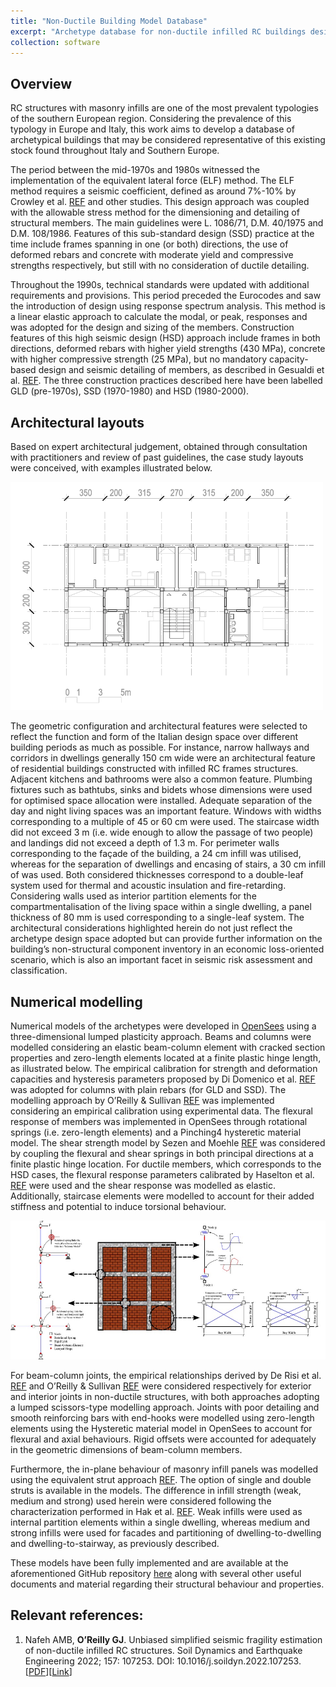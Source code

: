 ```yaml
---
title: "Non-Ductile Building Model Database"
excerpt: "Archetype database for non-ductile infilled RC buildings designed to different standards"
collection: software
---
```


## Overview
RC structures with masonry infills are one of the most prevalent typologies of the southern European region. Considering the prevalence of this typology in Europe and Italy, this work aims to develop a database of archetypical buildings that may be considered representative of this existing stock found throughout Italy and Southern Europe.

The period between the mid-1970s and 1980s witnessed the implementation of the equivalent lateral force (ELF) method. The ELF method requires a seismic coefficient, defined as around 7%-10% by Crowley et al. [REF](https://link.springer.com/article/10.1007/s10518-021-01083-3) and other studies. This design approach was coupled with the allowable stress method for the dimensioning and detailing of structural members. The main guidelines were L. 1086/71,  D.M. 40/1975 and D.M. 108/1986. Features of this sub-standard design (SSD) practice at the time include frames spanning in one (or both) directions, the use of deformed rebars and concrete with moderate yield and compressive strengths respectively, but still with no consideration of ductile detailing.

Throughout the 1990s, technical standards were updated with additional requirements and provisions. This period preceded the Eurocodes and saw the introduction of design using response spectrum analysis. This method is a linear elastic approach to calculate the modal, or peak, responses and was adopted for the design and sizing of the members. Construction features of this high seismic design (HSD) approach include frames in both directions, deformed rebars with higher yield strengths (430 MPa), concrete with higher compressive strength (25 MPa), but no mandatory capacity-based design and seismic detailing of members, as described in Gesualdi et al. [REF](https://link.springer.com/article/10.1007/s10518-020-00904-1).
The three construction practices described here have been labelled GLD (pre-1970s), SSD (1970-1980) and HSD (1980-2000).

## Architectural layouts
Based on expert architectural judgement, obtained through consultation with practitioners and review of past guidelines, the case study layouts were conceived, with examples illustrated below.

<img src="/images/arch.png"  width="500px">

The geometric configuration and architectural features were selected to reflect the function and form of the Italian design space over different building periods as much as possible. For instance, narrow hallways and corridors in dwellings generally 150 cm wide were an architectural feature of residential buildings constructed with infilled RC frames structures. Adjacent kitchens and bathrooms were also a common feature. Plumbing fixtures such as bathtubs, sinks and bidets whose dimensions were used for optimised space allocation were installed. Adequate separation of the day and night living spaces was an important feature. Windows with widths corresponding to a multiple of 45 or 60 cm were used. The staircase width did not exceed 3 m (i.e. wide enough to allow the passage of two people) and landings did not exceed a depth of 1.3 m. For perimeter walls corresponding to the façade of the building, a 24 cm infill was utilised, whereas for the separation of dwellings and encasing of stairs, a 30 cm infill of was used. Both considered thicknesses correspond to a double-leaf system used for thermal and acoustic insulation and fire-retarding. Considering walls used as interior partition elements for the compartmentalisation of the living space within a single dwelling, a panel thickness of 80 mm is used corresponding to a single-leaf system. The architectural considerations highlighted herein do not just reflect the archetype design space adopted but can provide further information on the building’s non-structural component inventory in an economic loss-oriented scenario, which is also an important facet in seismic risk assessment and classification.

## Numerical modelling
Numerical models of the archetypes were developed in [OpenSees](https://opensees.berkeley.edu/) using a three-dimensional lumped plasticity approach. Beams and columns were modelled considering an elastic beam-column element with cracked section properties and zero-length elements located at a finite plastic hinge length, as illustrated below. The empirical calibration for strength and deformation capacities and hysteresis parameters proposed by Di Domenico et al. [REF](https://www.sciencedirect.com/science/article/pii/S0141029621002704?via%3Dihub) was adopted for columns with plain rebars (for GLD and SSD). The modelling approach by O’Reilly & Sullivan [REF](https://www.tandfonline.com/doi/full/10.1080/13632469.2017.1360224) was implemented considering an empirical calibration using experimental data. The flexural response of members was implemented in OpenSees through rotational springs (i.e. zero-length elements) and a Pinching4 hysteretic material model. The shear strength model by Sezen and Moehle [REF](https://ascelibrary.org/doi/10.1061/%28ASCE%290733-9445%282004%29130%3A11%281692%29) was considered by coupling the flexural and shear springs in both principal directions at a finite plastic hinge location. For ductile members, which corresponds to the HSD cases, the flexural response parameters calibrated by Haselton et al. [REF](https://peer.berkeley.edu/sites/default/files/web_peer703_curt_b._haselton_abbie_b._liel_sarah_taylor_lange.pdf) were used and the shear response was modelled as elastic. Additionally, staircase elements were modelled to account for their added stiffness and potential to induce torsional behaviour.

<img src="/images/arch_models.jpg">

For beam-column joints, the empirical relationships derived by De Risi et al. [REF](https://onlinelibrary.wiley.com/doi/10.1002/eqe.2835) and O’Reilly & Sullivan [REF](https://www.tandfonline.com/doi/full/10.1080/13632469.2017.1360224) were considered respectively for exterior and interior joints in non-ductile structures, with both approaches adopting a lumped scissors-type modelling approach. Joints with poor detailing and smooth reinforcing bars with end-hooks were modelled using zero-length elements using the Hysteretic material model in OpenSees to account for flexural and axial behaviours. Rigid offsets were accounted for adequately in the geometric dimensions of beam-column members.

Furthermore, the in-plane behaviour of masonry infill panels was modelled using the equivalent strut approach [REF](https://bulletin.nzsee.org.nz/index.php/bnzsee/article/view/503). The option of single and double struts is available in the models. The difference in infill strength (weak, medium and strong) used herein were considered following the characterization performed in Hak et al. [REF](https://www.tandfonline.com/doi/full/10.1080/13632469.2012.670575). Weak infills were used as internal partition elements within a single dwelling, whereas medium and strong infills were used for facades and partitioning of dwelling-to-dwelling and dwelling-to-stairway, as previously described.

These models have been fully implemented and are available at the aforementioned GitHub repository [here](https://github.com/gerardjoreilly/Infilled-RC-Building-Database) along with several other useful documents and material regarding their structural behaviour and properties.

## Relevant references:
1. Nafeh AMB, **O’Reilly GJ**. Unbiased simplified seismic fragility estimation of non-ductile infilled RC structures. Soil Dynamics and Earthquake Engineering 2022; 157: 107253. DOI: 10.1016/j.soildyn.2022.107253. [[PDF](http://gerardjoreilly.github.io/files/Journal/J31.pdf)][[Link](https://www.sciencedirect.com/science/article/pii/S0267726122001026?via%3Dihub)]
